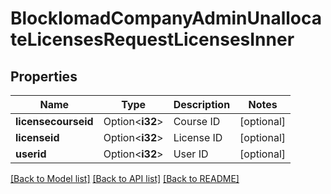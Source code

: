 # BlockIomadCompanyAdminUnallocateLicensesRequestLicensesInner

## Properties

Name | Type | Description | Notes
------------ | ------------- | ------------- | -------------
**licensecourseid** | Option<**i32**> | Course ID | [optional]
**licenseid** | Option<**i32**> | License ID | [optional]
**userid** | Option<**i32**> | User ID | [optional]

[[Back to Model list]](../README.md#documentation-for-models) [[Back to API list]](../README.md#documentation-for-api-endpoints) [[Back to README]](../README.md)


